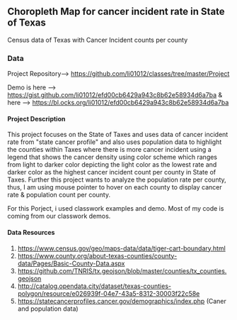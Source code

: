 
## Choropleth Map for cancer incident rate in State of Texas

Census data of Texas with Cancer Incident counts per county

### Data

Project Repository--> https://github.com/li01012/classes/tree/master/Project

Demo is here --> https://gist.github.com/li01012/efd00cb6429a943c8b62e58934d6a7ba
& here --> https://bl.ocks.org/li01012/efd00cb6429a943c8b62e58934d6a7ba

#### Project Description

This project focuses on the State of Taxes and uses data of cancer incident rate from "state cancer profile" and also uses population data to highlight the counties within Taxes where there is more cancer incident using a legend that shows the cancer density using color scheme which ranges from light to darker color depicting the light color as the lowest rate and darker color as the highest cancer incident count per county in State of Taxes. Further this project wants to analyze the population rate per county, thus, I am using mouse pointer to hover on each county to display cancer rate & population count per county.

For this Porject, i used classwork examples and demo. Most of my code is coming from our classwork demos.

#### Data Resources

1. https://www.census.gov/geo/maps-data/data/tiger-cart-boundary.html 
2. https://www.county.org/about-texas-counties/county-data/Pages/Basic-County-Data.aspx 
3. https://github.com/TNRIS/tx.geojson/blob/master/counties/tx_counties.geojson
4. http://catalog.opendata.city/dataset/texas-counties-polygon/resource/e026939f-04e7-43a5-8312-30003f22c58e        
5. https://statecancerprofiles.cancer.gov/demographics/index.php (Caner and population data)

